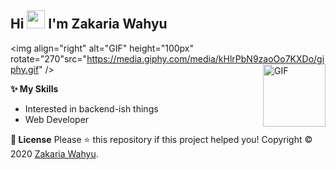 ## Hi <img src="https://github.com/TheDudeThatCode/TheDudeThatCode/blob/master/Assets/Hi.gif" width="29px"> I'm Zakaria Wahyu

<img align="right" alt="GIF" height="100px" rotate="270"src="https://media.giphy.com/media/kHlrPbN9zaoOo7KXDo/giphy.gif" />
<img align="right" alt="GIF" height="100px" src="https://media.giphy.com/media/JqDcpPX8vWahUny0pE/giphy.gif" />

**✨ My Skills**
- Interested in backend-ish things 
- Web Developer

**📝 License**
Please ⭐️ this repository if this project helped you!
Copyright © 2020 [Zakaria Wahyu](https://github.com/zakariawahyu).
